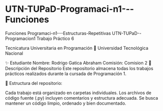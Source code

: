 # UTN-TUPaD-Programaci-n1---Funciones
Funciones Programaci-n1---Estructuras-Repetitivas UTN-TUPaD--Programacion1 Trabajo Práctico 6

Tecnicatura Universitaria en Programación 📍 Universidad Tecnológica Nacional

✨ Estudiante Nombre: Rodrigo Gatica Abraham Comisión: Comision 2 📂 Descripción del Repositorio Este repositorio almacena todas los trabajos prácticos realizados durante la cursada de Programación 1.

📌 Estructura del repositorio:

Cada trabajo está organizado en carpetas individuales. Los archivos de código fuente (.py) incluyen comentarios y estructura adecuada. Se busca mantener un código limpio, ordenado y bien documentado.
